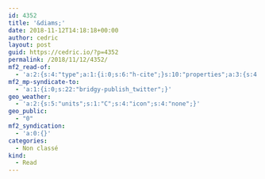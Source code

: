 ```yaml
---
id: 4352
title: '&diams;'
date: 2018-11-12T14:18:18+00:00
author: cedric
layout: post
guid: https://cedric.io/?p=4352
permalink: /2018/11/12/4352/
mf2_read-of:
  - 'a:2:{s:4:"type";a:1:{i:0;s:6:"h-cite";}s:10:"properties";a:3:{s:4:"name";a:1:{i:0;s:25:"Père riche, père pauvre";}s:3:"url";a:1:{i:0;s:23:"https://amzn.to/2DijhYX";}s:6:"author";a:2:{s:4:"type";a:1:{i:0;s:6:"h-card";}s:10:"properties";a:3:{s:4:"name";a:1:{i:0;s:18:"Robert T. Kiyosaki";}s:3:"url";a:1:{i:0;s:23:"https://amzn.to/2z5tu7V";}s:5:"photo";a:1:{i:0;s:137:"https://upload.wikimedia.org/wikipedia/commons/thumb/9/98/Robert_Kiyosaki_by_Gage_Skidmore.jpg/800px-Robert_Kiyosaki_by_Gage_Skidmore.jpg";}}}}}'
mf2_mp-syndicate-to:
  - 'a:1:{i:0;s:22:"bridgy-publish_twitter";}'
geo_weather:
  - 'a:2:{s:5:"units";s:1:"C";s:4:"icon";s:4:"none";}'
geo_public:
  - "0"
mf2_syndication:
  - 'a:0:{}'
categories:
  - Non classé
kind:
  - Read
---
```

